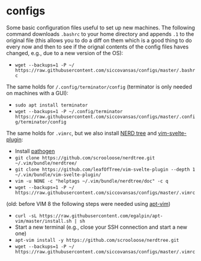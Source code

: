 # configs
Some basic configuration files useful to set up new machines.
The following command downloads `.bashrc` to your home directory and appends `.1` to the original file (this allows you to do a diff on them which is a good thing to do every now and then to see if the orignal contents of the config files haves changed, e.g., due to a new version of the OS):
- `wget --backups=1 -P ~/ https://raw.githubusercontent.com/siccovansas/configs/master/.bashrc`

The same holds for `/.config/terminator/config` (terminator is only needed on machines with a GUI):
- `sudo apt install terminator`
- `wget --backups=1 -P ~/.config/terminator https://raw.githubusercontent.com/siccovansas/configs/master/.config/terminator/config`

The same holds for `.vimrc`, but we also install [NERD tree](https://github.com/scrooloose/nerdtree) and [vim-svelte-plugin](https://github.com/leafOfTree/vim-svelte-plugin):
- Install [pathogen](https://github.com/tpope/vim-pathogen)
- `git clone https://github.com/scrooloose/nerdtree.git ~/.vim/bundle/nerdtree/`
- `git clone https://github.com/leafOfTree/vim-svelte-plugin --depth 1 ~/.vim/bundle/vim-svelte-plugin/`
- `vim -u NONE -c "helptags ~/.vim/bundle/nerdtree/doc" -c q`
- `wget --backups=1 -P ~/ https://raw.githubusercontent.com/siccovansas/configs/master/.vimrc`

(old: before VIM 8 the following steps were needed using [apt-vim](https://github.com/egalpin/apt-vim))
- `curl -sL https://raw.githubusercontent.com/egalpin/apt-vim/master/install.sh | sh`
- Start a new terminal (e.g., close your SSH connection and start a new one)
- `apt-vim install -y https://github.com/scrooloose/nerdtree.git`
- `wget --backups=1 -P ~/ https://raw.githubusercontent.com/siccovansas/configs/master/.vimrc`
